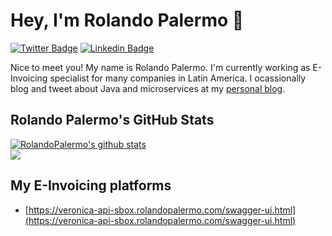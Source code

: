 # Hey, I'm Rolando Palermo 👋

[![Twitter Badge](https://img.shields.io/badge/-@RolandoPalermo-1ca0f1?style=flat-square&labelColor=1ca0f1&logo=twitter&logoColor=white&link=https://twitter.com/rolandopalermo)](https://twitter.com/rolandopalermo) 
[![Linkedin Badge](https://img.shields.io/badge/-RolandoPalermo-blue?style=flat-square&logo=Linkedin&logoColor=white&link=https://www.linkedin.com/in/rolandopalermo/)](https://www.linkedin.com/in/rolandopalermo/)

Nice to meet you! My name is Rolando Palermo. I'm currently working as E-Invoicing specialist for many companies in Latin America. I ocassionally blog and tweet about Java and microservices at my [personal blog](http://blog.rolandopalermo.com/).

## Rolando Palermo's GitHub Stats
<a href="https://github.com/rolandopalermo/github-readme-stats">
  <img align="center" src="https://github-readme-stats.anuraghazra1.vercel.app/api?username=rolandopalermo&show_icons=true&theme=dracula&line_height=27" alt="RolandoPalermo's github stats" />
</a>
<br/>
<a href="https://github.com/rolandopalermo/github-readme-stats">
  <img align="center" src="https://github-readme-stats.anuraghazra1.vercel.app/api/top-langs/?username=rolandopalermo&theme=dracula" />
</a>

## My E-Invoicing platforms
- [https://veronica-api-sbox.rolandopalermo.com/swagger-ui.html](https://veronica-api-sbox.rolandopalermo.com/swagger-ui.html)